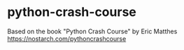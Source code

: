 # python-crash-course
Based on the book "Python Crash Course"
by Eric Matthes
https://nostarch.com/pythoncrashcourse
